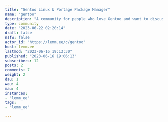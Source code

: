 ```yaml
---
title: "Gentoo Linux & Portage Package Manager" 
name: "gentoo"
description: "A community for people who love Gentoo and want to discuss it, or ask for advice regarding Gentoo or its' package manager, Portage.This community is not in any way affiliated with the Gentoo Foundation, but in order to use the Gentoo name, we must conform to the [Gentoo Code of conduct](https://wiki.gentoo.org/wiki/Project:Council/Code_of_conduct), which is incidentally a very reasonable set of guidelines.Credit for banner: Jens Bludau, [CC BY-SA 3.0](https://creativecommons.org/licenses/by-sa/3.0), via Wikimedia Commons"
type: community
date: "2023-06-22 02:20:14"
draft: false
nsfw: false
actor_id: "https://lemm.ee/c/gentoo"
host: lemm.ee
lastmod: "2023-06-16 19:13:30"
published: "2023-06-16 19:06:13"
subscribers: 12
posts: 2
comments: 7
weight: 2
dau: 1
wau: 4
mau: 4
instances:
- "lemm_ee"
tags: 
- "lemm_ee"

---
```

